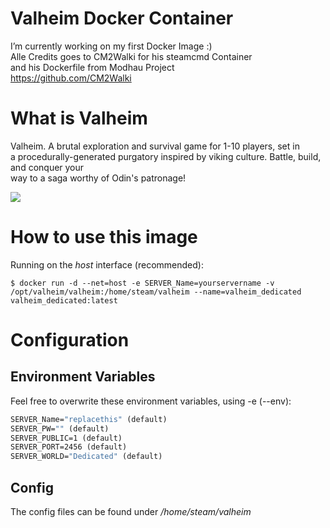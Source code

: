 # Valheim Docker Container

I’m currently working on my first Docker Image :) </br>
Alle Credits goes to CM2Walki for his steamcmd Container</br>
and his Dockerfile from Modhau Project</br>
https://github.com/CM2Walki

# What is Valheim
Valheim. A brutal exploration and survival game for 1-10 players, set in</br> a procedurally-generated purgatory 
inspired by viking culture. Battle, build, and conquer your </br>way to a saga worthy of Odin's patronage!

<img src="https://media.indiedb.com/images/games/1/67/66055/valheim_logo.png"></img>

# How to use this image

Running on the *host* interface (recommended):<br/>
```console
$ docker run -d --net=host -e SERVER_Name=yourservername -v /opt/valheim/valheim:/home/steam/valheim --name=valheim_dedicated valheim_dedicated:latest
```

# Configuration
## Environment Variables
Feel free to overwrite these environment variables, using -e (--env):
```dockerfile
SERVER_Name="replacethis" (default)
SERVER_PW="" (default) 
SERVER_PUBLIC=1 (default)
SERVER_PORT=2456 (default)
SERVER_WORLD="Dedicated" (default)
```

## Config
The config files can be found under */home/steam/valheim*

